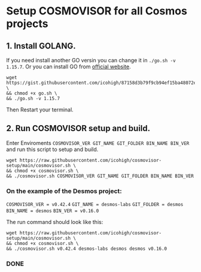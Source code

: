 # Setup COSMOVISOR for all Cosmos projects


## 1. Install GOLANG.
If you need install another GO versin you can change it in `./go.sh -v 1.15.7`. Or you can install GO from [official website](https://golang.org/doc/install).
```
wget https://gist.githubusercontent.com/icohigh/87158d3b79f9cb94ef15ba48072e240e/raw/559308a871b1010a9634c690e29ad86878f611a8/go.sh \
&& chmod +x go.sh \
&& ./go.sh -v 1.15.7
```
Then Restart your terminal.

## 2. Run COSMOVISOR setup and build.
Enter Enviroments `COSMOVISOR_VER GIT_NAME GIT_FOLDER BIN_NAME BIN_VER` and run this script to setup and build.
```
wget https://raw.githubusercontent.com/icohigh/cosmovisor-setup/main/cosmovisor.sh \
&& chmod +x cosmovisor.sh \
&& ./cosmovisor.sh COSMOVISOR_VER GIT_NAME GIT_FOLDER BIN_NAME BIN_VER
```
### On the example of the Desmos project:
`COSMOVISOR_VER = v0.42.4` 
`GIT_NAME = desmos-labs` 
`GIT_FOLDER = desmos` 
`BIN_NAME = desmos` 
`BIN_VER = v0.16.0` 

The run command should look like this:
```
wget https://raw.githubusercontent.com/icohigh/cosmovisor-setup/main/cosmovisor.sh \
&& chmod +x cosmovisor.sh \
&& ./cosmovisor.sh v0.42.4 desmos-labs desmos desmos v0.16.0
```

### DONE